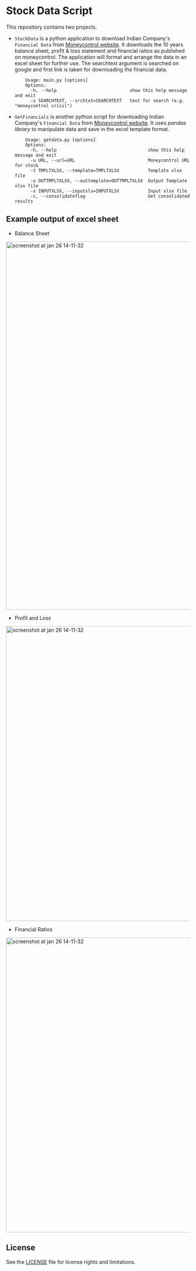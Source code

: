 # Stock Data Script

This repository contains two projects. 
* `StockData` is a python application to download Indian Company's `Financial Data` from [Moneycontrol website](http://www.moneycontrol.com). It downloads the 10 years balance sheet, profit & loss statement and financial ratios as published on moneycontrol. The application will format and arrange the data in an excel sheet for further use. The searchtext argument is searched on google and first link is taken for downloading the financial data.  

          Usage: main.py [options]
          Options:
            -h, --help                            show this help message and exit
            -s SEARCHTEXT, --srchtxt=SEARCHTEXT   text for search (e.g. "moneycontrol crisil")
* `GetFinancials` is another python script for downloading Indian Company's `Financial Data` from [Moneycontrol website](http://www.moneycontrol.com). It uses *pandas library* to manipulate data and save in the excel template format. 

          Usage: getdata.py [options]
          Options:
            -h, --help                                   show this help message and exit
            -u URL, --url=URL                            Moneycontrol URL for stock
            -t TMPLTXLSX, --template=TMPLTXLSX           Template xlsx file
            -o OUTTMPLTXLSX, --outtemplate=OUTTMPLTXLSX  Output Template xlsx file
            -x INPUTXLSX, --inputxls=INPUTXLSX           Input xlsx file
            -c, --consolidateflag                        Get consolidated results

Example output of excel sheet
-----------------------------
* Balance Sheet
<img width="1006" alt="screenshot at jan 26 14-11-32" src="https://github.com/ketanmukadam/StockData/blob/master/store/BalanceSheet.png">

* Profit and Loss 
<img width="806" alt="screenshot at jan 26 14-11-32" src="https://github.com/ketanmukadam/StockData/blob/master/store/ProfitLoss.png">

* Financial Ratios 
<img width="806" alt="screenshot at jan 26 14-11-32" src="https://github.com/ketanmukadam/StockData/blob/master/store/Ratios.png">


## License

See the [LICENSE](LICENSE.md) file for license rights and limitations.
